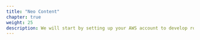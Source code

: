 ```yaml
---
title: "Neo Content"
chapter: true
weight: 25
description: We will start by setting up your AWS account to develop robot applications with AWS RoboMaker. 
---
```



